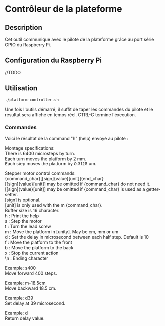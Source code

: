 # Contrôleur de la plateforme

## Description
Cet outil communique avec le pilote de la plateforme grâce au port série GPIO du Raspberry Pi.

## Configuration du Raspberry Pi
//TODO

## Utilisation
```bash
./platform-controller.sh
```
Une fois l'outils démarré, il suffit de taper les commandes du pilote et le résultat sera affiché en temps réel. CTRL-C termine l'éxecution.

### Commandes
Voici le résultat de la command "h" (help) envoyé au pilote :  
  
Montage specifications:  
There is 6400 microsteps by turn.  
Each turn moves the platform by 2 mm.  
Each step moves the platform by 0.3125 um.   
  
Stepper motor control commands:  
{command_char}[[sign]{value}[unit]]{end_char}    
[[sign]{value}[unit]] may be omitted if {command_char} do not need it.    
[[sign]{value}[unit]] may be omitted if {command_char} is used as a getter-setter.  
[sign] is optional.  
[unit] is only used with the m {command_char}.  
Buffer size is 16 character.  
h   : Print the help  
s   : Step the motor  
t   : Turn the lead screw  
m   : Move the platform in [unity]. May be cm, mm or um  
d   : Set the delay in microsecond between each half step. Default is 10  
f   : Move the platform to the front  
b   : Move the platform to the back  
x   : Stop the current action  
\n  : Ending character   
  
Example: s400  
Move forward 400 steps.  
  
Example: m-18.5cm  
Move backward 18.5 cm.  
  
Example: d39  
Set delay at 39 microsecond.  
  
Example: d  
Return delay value.  